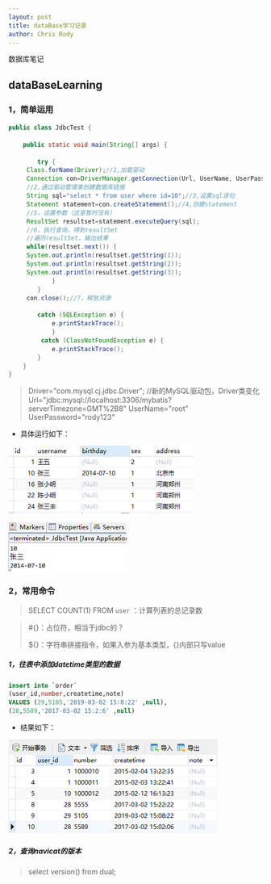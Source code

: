 ```yaml
---
layout: post
title: dataBase学习记录
author: Chris Rody
---
```


数据库笔记

##  dataBaseLearning

### 1，简单运用

```java
public class JdbcTest {

	public static void main(String[] args) {
		
		try {
	 Class.forName(Driver);//1,加载驱动
	 Connection con=DriverManager.getConnection(Url, UserName, UserPassword);
	 //2,通过驱动管理类创建数据库链接
	 String sql="select * from user where id=10";//3,设置sql语句
	 Statement statement=con.createStatement();//4,创建statement
	 //5，设置参数（这里暂时没有）
	 ResultSet resultset=statement.executeQuery(sql);
	 //6，执行查询，得到resultSet
	 //遍历resultSet，输出结果
	 while(resultset.next()) {
	 System.out.println(resultset.getString(1));
	 System.out.println(resultset.getString(2));
	 System.out.println(resultset.getString(3));
			}
		}
     con.close();//7，释放资源

		catch (SQLException e) {
			e.printStackTrace();
			}
		 catch (ClassNotFoundException e) {
			e.printStackTrace();
		}
	}	
}

```

>Driver="com.mysql.cj.jdbc.Driver";   //新的MySQL驱动包，Driver类变化
>Url="jdbc:mysql://localhost:3306/mybatis?serverTimezone=GMT%2B8"
>UserName="root"
>UserPassword="rody123"

* 具体运行如下：

![表](https://github.com/rodyyyy/rodyyyy.github.io/raw/master/images/数据库1.PNG)

![结果](https://github.com/rodyyyy/rodyyyy.github.io/raw/master/images/数据库2.PNG)

### 2，常用命令

> SELECT COUNT(1) FROM `user`  ：计算列表的总记录数

>#{}：占位符，相当于jdbc的？
>
>${}：字符串拼接指令，如果入参为基本类型，{}内部只写value 

##### 1，往表中添加datetime类型的数据

```sql
insert into `order`
(user_id,number,createtime,note)
VALUES (29,5105,'2019-03-02 15:8:22' ,null),
(28,5589,'2017-03-02 15:2:6' ,null)
```

* 结果如下：

![结果](https://github.com/rodyyyy/rodyyyy.github.io/raw/master/images/sql.png)

##### 2，查询navicat的版本

>select version() from dual;